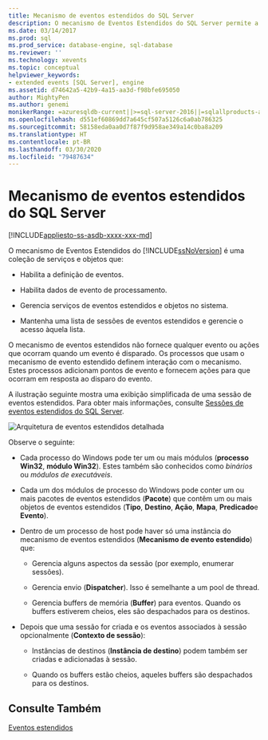 ```yaml
---
title: Mecanismo de eventos estendidos do SQL Server
description: O mecanismo de Eventos Estendidos do SQL Server permite a definição de eventos e o processamento de dados de eventos, gerencia eventos estendidos e mantém uma lista de sessões.
ms.date: 03/14/2017
ms.prod: sql
ms.prod_service: database-engine, sql-database
ms.reviewer: ''
ms.technology: xevents
ms.topic: conceptual
helpviewer_keywords:
- extended events [SQL Server], engine
ms.assetid: d74642a5-42b9-4a15-aa3d-f98bfe695050
author: MightyPen
ms.author: genemi
monikerRange: =azuresqldb-current||>=sql-server-2016||=sqlallproducts-allversions||>=sql-server-linux-2017||=azuresqldb-mi-current
ms.openlocfilehash: d551ef60869dd7a645cf507a5126c6a0ab786325
ms.sourcegitcommit: 58158eda0aa0d7f87f9d958ae349a14c0ba8a209
ms.translationtype: HT
ms.contentlocale: pt-BR
ms.lasthandoff: 03/30/2020
ms.locfileid: "79487634"
---
```

# <a name="sql-server-extended-events-engine"></a>Mecanismo de eventos estendidos do SQL Server

[!INCLUDE[appliesto-ss-asdb-xxxx-xxx-md](../../includes/appliesto-ss-asdb-xxxx-xxx-md.md)]

  O mecanismo de Eventos Estendidos do [!INCLUDE[ssNoVersion](../../includes/ssnoversion-md.md)] é uma coleção de serviços e objetos que:  
  
-   Habilita a definição de eventos.  
  
-   Habilita dados de evento de processamento.  
  
-   Gerencia serviços de eventos estendidos e objetos no sistema.  
  
-   Mantenha uma lista de sessões de eventos estendidos e gerencie o acesso àquela lista.  
  
 O mecanismo de eventos estendidos não fornece qualquer evento ou ações que ocorram quando um evento é disparado. Os processos que usam o mecanismo de evento estendido definem interação com o mecanismo. Estes processos adicionam pontos de evento e fornecem ações para que ocorram em resposta ao disparo do evento.  
  
 A ilustração seguinte mostra uma exibição simplificada de uma sessão de eventos estendidos. Para obter mais informações, consulte [Sessões de eventos estendidos do SQL Server](../../relational-databases/extended-events/sql-server-extended-events-sessions.md).  
  
 ![Arquitetura de eventos estendidos detalhada](../../relational-databases/extended-events/media/xearchitecturedetailed.gif "Arquitetura de eventos estendidos detalhada")  
  
 Observe o seguinte:  
  
-   Cada processo do Windows pode ter um ou mais módulos (**processo Win32**, **módulo Win32**). Estes também são conhecidos como *binários* ou *módulos de executáveis*.  
  
-   Cada um dos módulos de processo do Windows pode conter um ou mais pacotes de eventos estendidos (**Pacote**) que contêm um ou mais objetos de eventos estendidos (**Tipo**, **Destino**, **Ação**, **Mapa**, **Predicado**e **Evento**).  
  
-   Dentro de um processo de host pode haver só uma instância do mecanismo de eventos estendidos (**Mecanismo de evento estendido**) que:  
  
    -   Gerencia alguns aspectos da sessão (por exemplo, enumerar sessões).  
  
    -   Gerencia envio (**Dispatcher**). Isso é semelhante a um pool de thread.  
  
    -   Gerencia buffers de memória (**Buffer**) para eventos. Quando os buffers estiverem cheios, eles são despachados para os destinos.  
  
-   Depois que uma sessão for criada e os eventos associados à sessão opcionalmente (**Contexto de sessão**):  
  
    -   Instâncias de destinos (**Instância de destino**) podem também ser criadas e adicionadas à sessão.  
  
    -   Quando os buffers estão cheios, aqueles buffers são despachados para os destinos.  
  
## <a name="see-also"></a>Consulte Também  
 [Eventos estendidos](../../relational-databases/extended-events/extended-events.md)  
  
  
